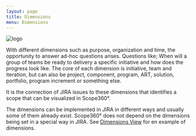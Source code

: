 ```yaml
---
layout: page
title: Dimensions
menu: Dimensions
---
```

![logo](assets/images/logos/scope360logoLight.svg)

With different dimensions such as purpose, organization and time, the opportunity to answer ad-hoc questions arises. Questions like; When will a group of teams be ready to delivery a specific initiative and how does the progress look like. The core of each dimension is initiative, team and iteration, but can also be project, component, program, ART, solution, portfolio, program increment or something else.

It is the connection of JIRA issues to these dimensions that identifies a scope that can be visualized in Scope360°.

The dimensions can be implemented in JIRA in different ways and usually some of them already exist. Scope360° does not depend on the dimensions being set in a special way in JIRA. See [Dimensions View](/views/dimensions.html) for en example of dimensions.
